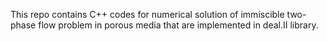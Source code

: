 This repo contains C++ codes for numerical solution of immiscible two-phase flow problem in porous media that are implemented in deal.II library. 

